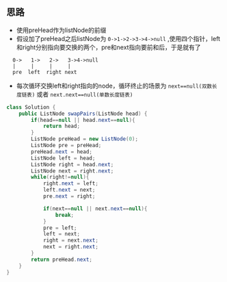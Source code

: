 ## 思路
- 使用preHead作为listNode的前缀
- 假设加了preHead之后listNode为 `0->1->2->3->4->null` ,使用四个指针，left和right分别指向要交换的两个，pre和next指向要前和后，于是就有了
```
  0->   1->   2->   3->4->null
  |     |     |     |
  pre  left  right next
```
- 每次循环交换left和right指向的node，循环终止的场景为 `next==null(双数长度链表)` 或者 `next.next==null(单数长度链表)` 

```java
class Solution {
    public ListNode swapPairs(ListNode head) {
        if(head==null || head.next==null){
            return head;
        }
        ListNode preHead = new ListNode(0);
        ListNode pre = preHead;
        preHead.next = head;
        ListNode left = head;
        ListNode right = head.next;
        ListNode next = right.next;
        while(right!=null){
            right.next = left;
            left.next = next;
            pre.next = right;

            if(next==null || next.next==null){
                break;
            }
            pre = left;
            left = next;
            right = next.next;
            next = right.next;
        }
        return preHead.next;
    }
}
```